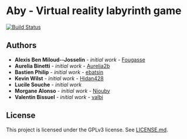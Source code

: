 # Aby - Virtual reality labyrinth game

[![Build Status](https://travis-ci.org/Ebatsin/Aby.svg)](https://travis-ci.org/Ebatsin/Aby)

## Authors

* **Alexis Ben Miloud--Josselin** - *initial work* - [Fougasse](https://github.com/Fougasse)
* **Aurelia Binetti** - *initial work* - [Aurelia2b](https://github.com/Aurelia2b)
* **Bastien Philip** - *initial work* - [ebatsin](https://github.com/ebatsin)
* **Kevin Wilst** - *initial work* - [Hidan428](https://github.com/Hidan428)
* **Lucile Souche** - *initial work*
* **Morgane Alonso** - *initial work* - [Niouby](https://github.com/niouby)
* **Valentin Bissuel** - *initial work* - [valbi](https://github.com/valbi)

## License

This project is licensed under the GPLv3 license. See [LICENSE.md](https://github.com/Ebatsin/Aby/blob/master/LICENSE).
